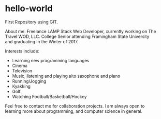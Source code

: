 # hello-world
First Repository using GIT.

About me:
Freelance LAMP Stack Web Developer, currently working on The Travel WOD, LLC.
College Senior attending Framingham State University and graduating in the Winter of 2017.

Interests include:
 - Learning new programming languages
 - Cinema
 - Television
 - Music, listening and playing alto saxophone and piano
 - Running/Jogging
 - Kyakking
 - Golf
 - Watching Football/Basketball/Hockey

Feel free to contact me for collaboration projects. I am always open to learning more about 
programming, and computer science in general.
